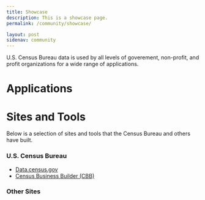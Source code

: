 ```yaml
---
title: Showcase
description: This is a showcase page.
permalink: /community/showcase/

layout: post
sidenav: community
---
```


U.S. Census Bureau data is used by all levels of goverement, non-profit, and profit organizations for a wide range of applications. 

# Applications

# Sites and Tools

Below is a selection of sites and tools that the Census Bureau and others have built.

### U.S. Census Bureau

* [Data.census.gov](https://data.census.gov/cedsci/)
* [Census Business Builder (CBB)](https://www.census.gov/data/data-tools/cbb.html)

### Other Sites


